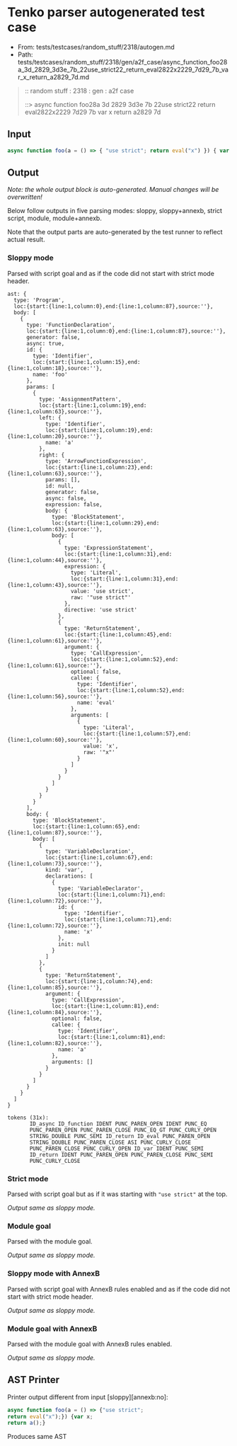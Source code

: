 # Tenko parser autogenerated test case

- From: tests/testcases/random_stuff/2318/autogen.md
- Path: tests/testcases/random_stuff/2318/gen/a2f_case/async_function_foo28a_3d_2829_3d3e_7b_22use_strict22_return_eval2822x2229_7d29_7b_var_x_return_a2829_7d.md

> :: random stuff : 2318 : gen : a2f case
>
> ::> async function foo28a 3d 2829 3d3e 7b 22use strict22 return eval2822x2229 7d29 7b var x return a2829 7d

## Input


`````js
async function foo(a = () => { "use strict"; return eval("x") }) { var x; return a(); }
`````

## Output

_Note: the whole output block is auto-generated. Manual changes will be overwritten!_

Below follow outputs in five parsing modes: sloppy, sloppy+annexb, strict script, module, module+annexb.

Note that the output parts are auto-generated by the test runner to reflect actual result.

### Sloppy mode

Parsed with script goal and as if the code did not start with strict mode header.

`````
ast: {
  type: 'Program',
  loc:{start:{line:1,column:0},end:{line:1,column:87},source:''},
  body: [
    {
      type: 'FunctionDeclaration',
      loc:{start:{line:1,column:0},end:{line:1,column:87},source:''},
      generator: false,
      async: true,
      id: {
        type: 'Identifier',
        loc:{start:{line:1,column:15},end:{line:1,column:18},source:''},
        name: 'foo'
      },
      params: [
        {
          type: 'AssignmentPattern',
          loc:{start:{line:1,column:19},end:{line:1,column:63},source:''},
          left: {
            type: 'Identifier',
            loc:{start:{line:1,column:19},end:{line:1,column:20},source:''},
            name: 'a'
          },
          right: {
            type: 'ArrowFunctionExpression',
            loc:{start:{line:1,column:23},end:{line:1,column:63},source:''},
            params: [],
            id: null,
            generator: false,
            async: false,
            expression: false,
            body: {
              type: 'BlockStatement',
              loc:{start:{line:1,column:29},end:{line:1,column:63},source:''},
              body: [
                {
                  type: 'ExpressionStatement',
                  loc:{start:{line:1,column:31},end:{line:1,column:44},source:''},
                  expression: {
                    type: 'Literal',
                    loc:{start:{line:1,column:31},end:{line:1,column:43},source:''},
                    value: 'use strict',
                    raw: '"use strict"'
                  },
                  directive: 'use strict'
                },
                {
                  type: 'ReturnStatement',
                  loc:{start:{line:1,column:45},end:{line:1,column:61},source:''},
                  argument: {
                    type: 'CallExpression',
                    loc:{start:{line:1,column:52},end:{line:1,column:61},source:''},
                    optional: false,
                    callee: {
                      type: 'Identifier',
                      loc:{start:{line:1,column:52},end:{line:1,column:56},source:''},
                      name: 'eval'
                    },
                    arguments: [
                      {
                        type: 'Literal',
                        loc:{start:{line:1,column:57},end:{line:1,column:60},source:''},
                        value: 'x',
                        raw: '"x"'
                      }
                    ]
                  }
                }
              ]
            }
          }
        }
      ],
      body: {
        type: 'BlockStatement',
        loc:{start:{line:1,column:65},end:{line:1,column:87},source:''},
        body: [
          {
            type: 'VariableDeclaration',
            loc:{start:{line:1,column:67},end:{line:1,column:73},source:''},
            kind: 'var',
            declarations: [
              {
                type: 'VariableDeclarator',
                loc:{start:{line:1,column:71},end:{line:1,column:72},source:''},
                id: {
                  type: 'Identifier',
                  loc:{start:{line:1,column:71},end:{line:1,column:72},source:''},
                  name: 'x'
                },
                init: null
              }
            ]
          },
          {
            type: 'ReturnStatement',
            loc:{start:{line:1,column:74},end:{line:1,column:85},source:''},
            argument: {
              type: 'CallExpression',
              loc:{start:{line:1,column:81},end:{line:1,column:84},source:''},
              optional: false,
              callee: {
                type: 'Identifier',
                loc:{start:{line:1,column:81},end:{line:1,column:82},source:''},
                name: 'a'
              },
              arguments: []
            }
          }
        ]
      }
    }
  ]
}

tokens (31x):
       ID_async ID_function IDENT PUNC_PAREN_OPEN IDENT PUNC_EQ
       PUNC_PAREN_OPEN PUNC_PAREN_CLOSE PUNC_EQ_GT PUNC_CURLY_OPEN
       STRING_DOUBLE PUNC_SEMI ID_return ID_eval PUNC_PAREN_OPEN
       STRING_DOUBLE PUNC_PAREN_CLOSE ASI PUNC_CURLY_CLOSE
       PUNC_PAREN_CLOSE PUNC_CURLY_OPEN ID_var IDENT PUNC_SEMI
       ID_return IDENT PUNC_PAREN_OPEN PUNC_PAREN_CLOSE PUNC_SEMI
       PUNC_CURLY_CLOSE
`````

### Strict mode

Parsed with script goal but as if it was starting with `"use strict"` at the top.

_Output same as sloppy mode._

### Module goal

Parsed with the module goal.

_Output same as sloppy mode._

### Sloppy mode with AnnexB

Parsed with script goal with AnnexB rules enabled and as if the code did not start with strict mode header.

_Output same as sloppy mode._

### Module goal with AnnexB

Parsed with the module goal with AnnexB rules enabled.

_Output same as sloppy mode._

## AST Printer

Printer output different from input [sloppy][annexb:no]:

````js
async function foo(a = () => {"use strict";
return eval("x");}) {var x;
return a();}
````

Produces same AST
